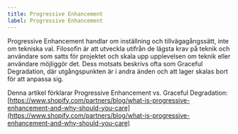 ```yaml
---
title: Progressive Enhancement
label: Progressive Enhancement
---
```


Progressive Enhancement handlar om inställning och tillvägagångssätt, inte om tekniska val. Filosofin är att utveckla utifrån de lägsta krav på teknik och användare som satts för projektet och skala upp upplevelsen om teknik eller användare möjliggör det. Dess motsats beskrivs ofta som Graceful Degradation, där utgångspunkten är i andra änden och att lager skalas bort för att anpassa sig.

Denna artikel förklarar Progressive Enhancement vs. Graceful Degradation: [https://www.shopify.com/partners/blog/what-is-progressive-enhancement-and-why-should-you-care](https://www.shopify.com/partners/blog/what-is-progressive-enhancement-and-why-should-you-care)